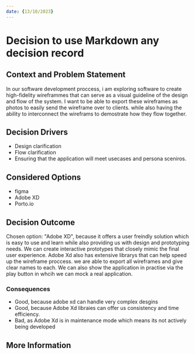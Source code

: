 ```yaml
---
date: {13/10/2023}
---
```

# Decision to use Markdown any decision record

## Context and Problem Statement
In our software development proccess, i am exploring software to create high-fidelity wireframmes that can serve as a visual guideline of the design and flow of the system. I want to be able to export these wireframes as photos to easily send the wireframe over to clients. while also having the ability to interconnect the wireframs to demostrate how they flow together.

## Decision Drivers

* Design clarification
* Flow clarification
* Ensuring that the application will meet usecases and persona sceniros. 


## Considered Options

* figma
* Adobe XD
* Porto.io

## Decision Outcome

Chosen option: "Adobe XD", because
it offers a user freindly solution which is easy to use and learn while also providing us with design and prototyping needs. We can create interactive prototypes that closely mimic the final user experience. Adobe Xd also has extensive librarys that can help speed up the wireframe proccess. we are able to export all wireframes and give clear names to each. We can also show the application in practise via the play button in whcih we can mock a real application.

### Consequences

* Good, because adobe xd can handle very complex desgins
* Good, because Adobe Xd libraies can offer us consistency and time efficiency.
* Bad, as Adobe Xd is in maintenance mode which means its not actively being developed 

## More Information
